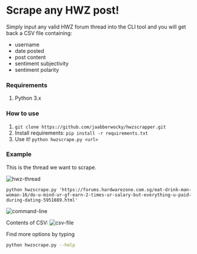 # Scrape any HWZ post!

Simply input any valid HWZ forum thread into the CLI tool and you will get back a CSV file containing:
- username
- date posted
- post content
- sentiment subjectivity
- sentiment polarity

### Requirements
1. Python 3.x

### How to use

1. `git clone https://github.com/jaabberwocky/hwzscrapper.git`
2. Install requirements: `pip install -r requirements.txt`
3. Use it! `python hwzscrape.py <url>`

### Example
This is the thread we want to scrape.

![hwz-thread](https://s3-ap-southeast-1.amazonaws.com/tobiasleong/hwzthread.png)

```
python hwzscrape.py 'https://forums.hardwarezone.com.sg/eat-drink-man-woman-16/do-u-mind-ur-gf-earn-2-times-ur-salary-but-everything-u-paid-during-dating-5951889.html'
```
![command-line](https://s3-ap-southeast-1.amazonaws.com/tobiasleong/commandline.png)

Contents of CSV:
![csv-file](https://s3-ap-southeast-1.amazonaws.com/tobiasleong/csv.png)

Find more options by typing
```bash
python hwzscrape.py --help
```
